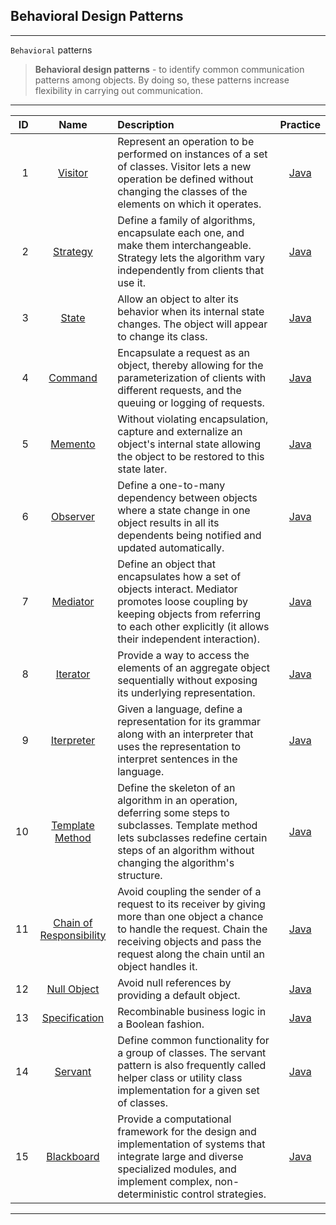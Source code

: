 ## Behavioral Design Patterns
***

`Behavioral` patterns
> **Behavioral design patterns** - to identify common communication patterns among objects.
> By doing so, these patterns increase flexibility in carrying out communication.

***
|  ID |                                           Name                                           | Description                                                                                                                                                                                                        |                                                Practice                                                |
|----:|:----------------------------------------------------------------------------------------:|:-------------------------------------------------------------------------------------------------------------------------------------------------------------------------------------------------------------------|:------------------------------------------------------------------------------------------------------:|
|   1 |                 [Visitor](https://en.wikipedia.org/wiki/Visitor_pattern)                 | Represent an operation to be performed on instances of a set of classes. Visitor lets a new operation be defined without changing the classes of the elements on which it operates.                                |       [Java](/src/main/java/com/witalis/design/patterns/pattern/behavioral/visitor/Visitor.java)       |
|   2 |                [Strategy](https://en.wikipedia.org/wiki/Strategy_pattern)                | Define a family of algorithms, encapsulate each one, and make them interchangeable. Strategy lets the algorithm vary independently from clients that use it.                                                       |      [Java](/src/main/java/com/witalis/design/patterns/pattern/behavioral/strategy/Strategy.java)      |
|   3 |                   [State](https://en.wikipedia.org/wiki/State_pattern)                   | Allow an object to alter its behavior when its internal state changes. The object will appear to change its class.                                                                                                 |         [Java](/src/main/java/com/witalis/design/patterns/pattern/behavioral/state/State.java)         |
|   4 |                 [Command](https://en.wikipedia.org/wiki/Command_pattern)                 | Encapsulate a request as an object, thereby allowing for the parameterization of clients with different requests, and the queuing or logging of requests.                                                          |       [Java](/src/main/java/com/witalis/design/patterns/pattern/behavioral/command/Command.java)       |
|   5 |                 [Memento](https://en.wikipedia.org/wiki/Memento_pattern)                 | Without violating encapsulation, capture and externalize an object's internal state allowing the object to be restored to this state later.                                                                        |       [Java](/src/main/java/com/witalis/design/patterns/pattern/behavioral/memento/Memento.java)       |
|   6 |                [Observer](https://en.wikipedia.org/wiki/Observer_pattern)                | Define a one-to-many dependency between objects where a state change in one object results in all its dependents being notified and updated automatically.                                                         |      [Java](/src/main/java/com/witalis/design/patterns/pattern/behavioral/observer/Observer.java)      |
|   7 |                [Mediator](https://en.wikipedia.org/wiki/Mediator_pattern)                | Define an object that encapsulates how a set of objects interact. Mediator promotes loose coupling by keeping objects from referring to each other explicitly (it allows their independent interaction).           |      [Java](/src/main/java/com/witalis/design/patterns/pattern/behavioral/mediator/Mediator.java)      |
|   8 |                [Iterator](https://en.wikipedia.org/wiki/Iterator_pattern)                | Provide a way to access the elements of an aggregate object sequentially without exposing its underlying representation.                                                                                           |      [Java](/src/main/java/com/witalis/design/patterns/pattern/behavioral/iterator/Iterator.java)      |
|   9 |             [Iterpreter](https://en.wikipedia.org/wiki/Interpreter_pattern)              | Given a language, define a representation for its grammar along with an interpreter that uses the representation to interpret sentences in the language.                                                           |   [Java](/src/main/java/com/witalis/design/patterns/pattern/behavioral/interpreter/Interpreter.java)   |
|  10 |         [Template Method](https://en.wikipedia.org/wiki/Template_method_pattern)         | Define the skeleton of an algorithm in an operation, deferring some steps to subclasses. Template method lets subclasses redefine certain steps of an algorithm without changing the algorithm's structure.        |   [Java](/src/main/java/com/witalis/design/patterns/pattern/behavioral/template/TemplateMethod.java)   |
|  11 | [Chain of Responsibility](https://en.wikipedia.org/wiki/Chain-of-responsibility_pattern) | Avoid coupling the sender of a request to its receiver by giving more than one object a chance to handle the request. Chain the receiving objects and pass the request along the chain until an object handles it. |  [Java](/src/main/java/com/witalis/design/patterns/pattern/behavioral/chain/ChainResponsibility.java)  |
|  12 |             [Null Object](https://en.wikipedia.org/wiki/Null_object_pattern)             | Avoid null references by providing a default object.                                                                                                                                                               |      [Java](/src/main/java/com/witalis/design/patterns/pattern/behavioral/nulls/NullObject.java)       |
|  13 |           [Specification](https://en.wikipedia.org/wiki/Specification_pattern)           | Recombinable business logic in a Boolean fashion.                                                                                                                                                                  | [Java](/src/main/java/com/witalis/design/patterns/pattern/behavioral/specification/Specification.java) |
|  14 |            [Servant](https://en.wikipedia.org/wiki/Servant_(design_pattern))             | Define common functionality for a group of classes. The servant pattern is also frequently called helper class or utility class implementation for a given set of classes.                                         |       [Java](/src/main/java/com/witalis/design/patterns/pattern/behavioral/servant/Servant.java)       |
|  15 |         [Blackboard](https://en.wikipedia.org/wiki/Blackboard_(design_pattern))          | Provide a computational framework for the design and implementation of systems that integrate large and diverse specialized modules, and implement complex, non-deterministic control strategies.                  |    [Java](/src/main/java/com/witalis/design/patterns/pattern/behavioral/blackboard/Blackboard.java)    |
***
